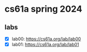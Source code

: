 # cs61a spring 2024

## labs

- [x] lab00: https://cs61a.org/lab/lab00
- [x] lab01: https://cs61a.org/lab/lab01
